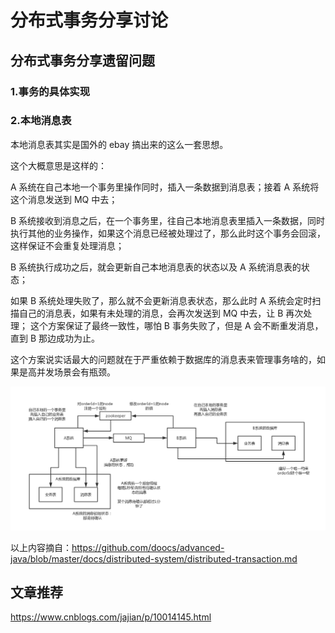 # 分布式事务分享讨论
## 分布式事务分享遗留问题
### 1.事务的具体实现

### 2.本地消息表
本地消息表其实是国外的 ebay 搞出来的这么一套思想。

这个大概意思是这样的：

A 系统在自己本地一个事务里操作同时，插入一条数据到消息表；接着 A 系统将这个消息发送到 MQ 中去；

B 系统接收到消息之后，在一个事务里，往自己本地消息表里插入一条数据，同时执行其他的业务操作，如果这个消息已经被处理过了，那么此时这个事务会回滚，这样保证不会重复处理消息；

B 系统执行成功之后，就会更新自己本地消息表的状态以及 A 系统消息表的状态；

如果 B 系统处理失败了，那么就不会更新消息表状态，那么此时 A 系统会定时扫描自己的消息表，如果有未处理的消息，会再次发送到 MQ 中去，让 B 再次处理；
这个方案保证了最终一致性，哪怕 B 事务失败了，但是 A 会不断重发消息，直到 B 那边成功为止。

这个方案说实话最大的问题就在于严重依赖于数据库的消息表来管理事务啥的，如果是高并发场景会有瓶颈。

![avatar](https://github.com/doocs/advanced-java/blob/master/images/distributed-transaction-local-message-table.png)

以上内容摘自：https://github.com/doocs/advanced-java/blob/master/docs/distributed-system/distributed-transaction.md

   ## 文章推荐
 https://www.cnblogs.com/jajian/p/10014145.html 
 






